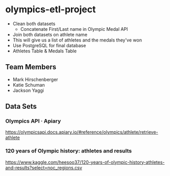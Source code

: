 # olympics-etl-project


- Clean both datasets
    - Concatenate First/Last name in Olympic Medal API
- Join both datasets on athlete name
- This will give us a list of athletes and the medals they've won
- Use PostgreSQL for final database
- Athletes Table & Medals Table 



## Team Members
- Mark Hirschenberger
- Katie Schuman
- Jackson Yaggi


## Data Sets 

### Olympics API · Apiary
https://olympicsapi.docs.apiary.io/#reference/olympics/athlete/retrieve-athlete


### 120 years of Olympic history: athletes and results
https://www.kaggle.com/heesoo37/120-years-of-olympic-history-athletes-and-results?select=noc_regions.csv
